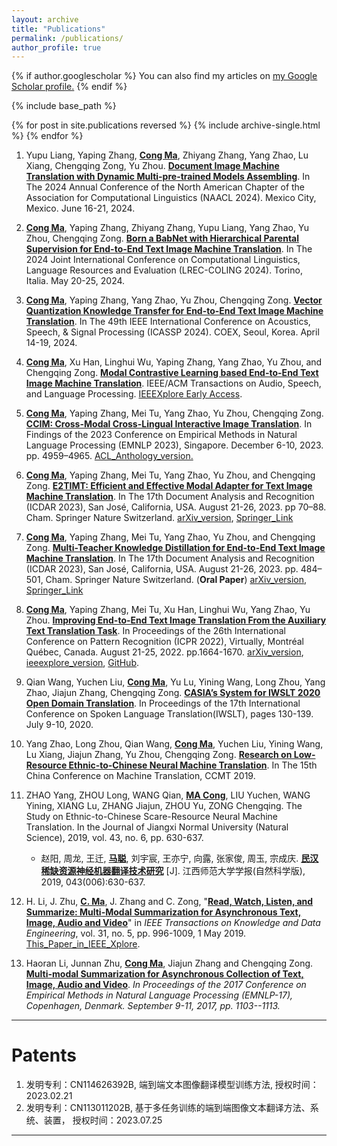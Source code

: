 ```yaml
---
layout: archive
title: "Publications"
permalink: /publications/
author_profile: true
---
```


{% if author.googlescholar %}
  You can also find my articles on <u><a href="{{author.googlescholar}}">my Google Scholar profile</a>.</u>
{% endif %}

{% include base_path %}

{% for post in site.publications reversed %}
  {% include archive-single.html %}
{% endfor %}




1. Yupu Liang, Yaping Zhang, **<u>Cong Ma</u>**, Zhiyang Zhang, Yang Zhao, Lu Xiang, Chengqing Zong, Yu Zhou. **<u>Document Image Machine Translation with Dynamic Multi-pre-trained Models Assembling</u>**. In The 2024 Annual Conference of the North American Chapter of the Association for Computational Linguistics (NAACL 2024). Mexico City, Mexico. June 16-21, 2024.

2. **<u>Cong Ma</u>**, Yaping Zhang, Zhiyang Zhang, Yupu Liang, Yang Zhao, Yu Zhou, Chengqing Zong. **<u>Born a BabNet with Hierarchical Parental Supervision for End-to-End Text Image Machine Translation</u>**. In The 2024 Joint International Conference on Computational Linguistics, Language Resources and Evaluation (LREC-COLING 2024). Torino, Italia. May 20-25, 2024.

3. **<u>Cong Ma</u>**, Yaping Zhang, Yang Zhao, Yu Zhou, Chengqing Zong. **<u>Vector Quantization Knowledge Transfer for End-to-End Text Image Machine Translation</u>**. In The 49th IEEE International Conference on Acoustics, Speech, & Signal Processing (ICASSP 2024). COEX, Seoul, Korea. April 14-19, 2024. 

4. **<u>Cong Ma</u>**, Xu Han, Linghui Wu, Yaping Zhang, Yang Zhao, Yu Zhou, and Chengqing Zong. **<u>Modal Contrastive Learning based End-to-End Text Image Machine Translation</u>**. IEEE/ACM Transactions on Audio, Speech, and Language Processing. [IEEEXplore Early Access](https://ieeexplore.ieee.org/document/10284997/).

5. **<u>Cong Ma</u>**, Yaping Zhang, Mei Tu, Yang Zhao, Yu Zhou, Chengqing Zong. **<u>CCIM: Cross-Modal Cross-Lingual Interactive Image Translation</u>**. In Findings of the 2023 Conference on Empirical Methods in Natural Language Processing (EMNLP 2023), Singapore. December 6-10, 2023. pp. 4959–4965. [ACL_Anthology_version.](https://aclanthology.org/2023.findings-emnlp.330/)

6. **<u>Cong Ma</u>**, Yaping Zhang, Mei Tu, Yang Zhao, Yu Zhou, and Chengqing Zong. **<u>E2TIMT: Efficient and Effective Modal Adapter for Text Image Machine Translation</u>**. In The 17th Document Analysis and Recognition (ICDAR 2023), San José, California, USA. August 21-26, 2023. pp 70–88. Cham. Springer Nature Switzerland.  [arXiv_version](https://arxiv.org/abs/2305.05166), [Springer_Link](https://link.springer.com/chapter/10.1007/978-3-031-41731-3_5)

7. **<u>Cong Ma</u>**, Yaping Zhang, Mei Tu, Yang Zhao, Yu Zhou, and Chengqing Zong. **<u>Multi-Teacher Knowledge Distillation for End-to-End Text Image Machine Translation</u>**. In The 17th Document Analysis and Recognition (ICDAR 2023), San José, California, USA. August 21-26, 2023. pp. 484–501, Cham. Springer Nature Switzerland. (**Oral Paper**) [arXiv_version](https://arxiv.org/abs/2305.05226), [Springer_Link](https://link.springer.com/chapter/10.1007/978-3-031-41676-7_28)

8. **<u>Cong Ma</u>**, Yaping Zhang, Mei Tu, Xu Han, Linghui Wu, Yang Zhao, Yu Zhou. **<u>Improving End-to-End Text Image Translation From the Auxiliary Text Translation Task</u>**. In Proceedings of the 26th International Conference on Pattern Recognition (ICPR 2022), Virtually, Montréal Québec, Canada. August 21-25, 2022. pp.1664-1670. [arXiv_version](http://arxiv.org/abs/2210.03887), [ieeexplore_version](https://ieeexplore.ieee.org/document/9956695/), [GitHub](https://github.com/EriCongMa/E2E_TIT_With_MT).

9. Qian Wang, Yuchen Liu, **<u>Cong Ma</u>**, Yu Lu, Yining Wang, Long Zhou, Yang Zhao, Jiajun Zhang, Chengqing Zong. [**CASIA’s System for IWSLT 2020 Open Domain Translation**](https://www.aclweb.org/anthology/2020.iwslt-1.15/). In Proceedings of the 17th International Conference on Spoken Language Translation(IWSLT), pages 130-139. July 9-10, 2020.

10. Yang Zhao, Long Zhou, Qian Wang, **<u>Cong Ma</u>**, Yuchen Liu, Yining Wang, Lu Xiang, Jiajun Zhang, Yu Zhou, Chengqing Zong. **<u>Research on Low-Resource Ethnic-to-Chinese Neural Machine Translation</u>**. In The 15th China Conference on Machine Translation, CCMT 2019.

11. ZHAO Yang, ZHOU Long, WANG Qian, **<u>MA Cong</u>**, LIU Yuchen, WANG Yining, XIANG Lu, ZHANG Jiajun, ZHOU Yu, ZONG Chengqing. The Study on Ethnic-to-Chinese Scare-Resource Neural Machine Translation. In the Journal of Jiangxi Normal University (Natural Science), 2019, vol. 43, no. 6, pp. 630-637. 
    - 赵阳, 周龙, 王迁, **<u>马聪</u>**, 刘宇宸, 王亦宁, 向露, 张家俊, 周玉, 宗成庆. [**民汉稀缺资源神经机器翻译技术研究**](http://d.wanfangdata.com.cn/periodical/jxsfdxxb201906012) [J]. 江西师范大学学报(自然科学版), 2019, 043(006):630-637.

12. H. Li, J. Zhu, **<u>C. Ma</u>**, J. Zhang and C. Zong, "[**Read, Watch, Listen, and Summarize: Multi-Modal Summarization for Asynchronous Text, Image, Audio and Video**](https://github.com/EriCongMa/Publications-of-EriC.MA/blob/master/Journal_Papers/2018-TKDE-CongMa.pdf)" in *IEEE Transactions on Knowledge and Data Engineering*, vol. 31, no. 5, pp. 996-1009, 1 May 2019. [This_Paper_in_IEEE_Xplore](https://ieeexplore.ieee.org/document/8387512?arnumber=8387512&source=authoralert).

13. Haoran Li, Junnan Zhu, **<u>Cong Ma</u>**, Jiajun Zhang and Chengqing Zong. [**Multi-modal Summarization for Asynchronous Collection of Text, Image, Audio and Video**](https://github.com/EriCongMa/Publications-of-EriC.MA/blob/master/Conference_Papers/2017-EMNLP-CongMa.pdf). *In Proceedings of the 2017 Conference on Empirical Methods in Natural Language Processing (EMNLP-17), Copenhagen, Denmark. September 9-11, 2017, pp. 1103--1113.*

---

# Patents

1. 发明专利：CN114626392B, 端到端文本图像翻译模型训练方法, 授权时间：2023.02.21
2. 发明专利：CN113011202B, 基于多任务训练的端到端图像文本翻译方法、系统、装置， 授权时间：2023.07.25

---
